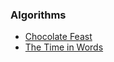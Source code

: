 ### Algorithms

- [Chocolate Feast](https://www.hackerrank.com/challenges/chocolate-feast/copy-from/268282941)
- [The Time in Words](https://www.hackerrank.com/challenges/the-time-in-words/submissions/code/268273723)

